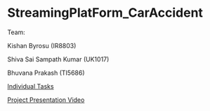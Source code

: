 # StreamingPlatForm_CarAccident

Team: 

Kishan Byrosu (IR8803)

Shiva Sai Sampath Kumar (UK1017)

Bhuvana Prakash (TI5686)


[Individual Tasks](https://github.com/Kishan19961998/StreamingPlatForm_CarAccident/blob/main/Individual%20tasks.docx)

[Project Presentation Video  ](https://youtu.be/EQqw2g_YYy0)
